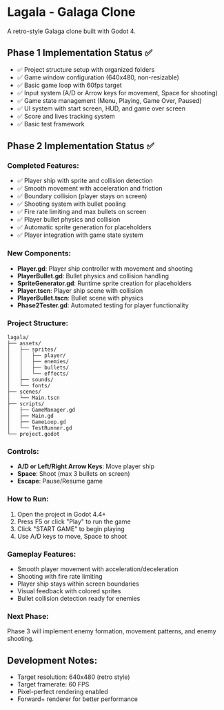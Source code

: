 # Lagala - Galaga Clone

A retro-style Galaga clone built with Godot 4.

## Phase 1 Implementation Status ✅
- ✅ Project structure setup with organized folders
- ✅ Game window configuration (640x480, non-resizable)
- ✅ Basic game loop with 60fps target
- ✅ Input system (A/D or Arrow keys for movement, Space for shooting)
- ✅ Game state management (Menu, Playing, Game Over, Paused)
- ✅ UI system with start screen, HUD, and game over screen
- ✅ Score and lives tracking system
- ✅ Basic test framework

## Phase 2 Implementation Status ✅

### Completed Features:
- ✅ Player ship with sprite and collision detection
- ✅ Smooth movement with acceleration and friction
- ✅ Boundary collision (player stays on screen)
- ✅ Shooting system with bullet pooling
- ✅ Fire rate limiting and max bullets on screen
- ✅ Player bullet physics and collision
- ✅ Automatic sprite generation for placeholders
- ✅ Player integration with game state system

### New Components:
- **Player.gd**: Player ship controller with movement and shooting
- **PlayerBullet.gd**: Bullet physics and collision handling
- **SpriteGenerator.gd**: Runtime sprite creation for placeholders
- **Player.tscn**: Player ship scene with collision
- **PlayerBullet.tscn**: Bullet scene with physics
- **Phase2Tester.gd**: Automated testing for player functionality

### Project Structure:
```
lagala/
├── assets/
│   ├── sprites/
│   │   ├── player/
│   │   ├── enemies/
│   │   ├── bullets/
│   │   └── effects/
│   ├── sounds/
│   └── fonts/
├── scenes/
│   └── Main.tscn
├── scripts/
│   ├── GameManager.gd
│   ├── Main.gd
│   ├── GameLoop.gd
│   └── TestRunner.gd
└── project.godot
```

### Controls:
- **A/D or Left/Right Arrow Keys**: Move player ship
- **Space**: Shoot (max 3 bullets on screen)
- **Escape**: Pause/Resume game

### How to Run:
1. Open the project in Godot 4.4+
2. Press F5 or click "Play" to run the game
3. Click "START GAME" to begin playing
4. Use A/D keys to move, Space to shoot

### Gameplay Features:
- Smooth player movement with acceleration/deceleration
- Shooting with fire rate limiting
- Player ship stays within screen boundaries
- Visual feedback with colored sprites
- Bullet collision detection ready for enemies

### Next Phase:
Phase 3 will implement enemy formation, movement patterns, and enemy shooting.

## Development Notes:
- Target resolution: 640x480 (retro style)
- Target framerate: 60 FPS
- Pixel-perfect rendering enabled
- Forward+ renderer for better performance
